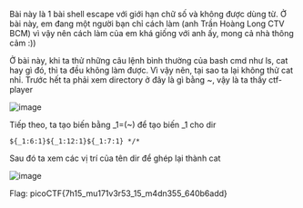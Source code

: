 Bài này là 1 bài shell escape với giới hạn chữ số và không được dùng từ. Ở bài này, em đang một người bạn chỉ cách làm (anh Trần Hoàng Long CTV BCM) vì vậy nên cách làm của em khá giống với anh ấy, mong cả nhà thông cảm :))


Ở bài này, khi ta thử những câu lệnh bình thường của bash cmd như ls, cat hay gì đó, thì ta đều không làm được.
Vì vậy nên, tại sao ta lại không thử cat nhỉ.
Trước hết ta phải xem directory ở đây là gì bằng ~, vậy là ta thấy ctf-player

![image](https://github.com/anhshidou/picoCTF2024/assets/120787381/a6d63f68-8109-4c44-8348-309aad14ee95)

Tiếp theo, ta tạo biến bằng _1=(~) để tạo biến _1 cho dir
``` _1=(~)
${_1:6:1}${_1:12:1}${_1:7:1} */*
```
Sau đó ta xem các vị trí của tên dir để ghép lại thành cat

![image](https://github.com/anhshidou/picoCTF2024/assets/120787381/3f00a686-94e6-464e-b4a1-46e9c71fc032)

Flag: picoCTF{7h15_mu171v3r53_15_m4dn355_640b6add}

